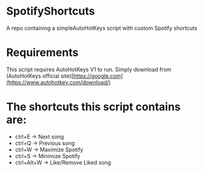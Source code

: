 # SpotifyShortcuts
A repo containing a simpleAutoHotKeys script with custom Spotify shortcuts
# Requirements
This script requires AutoHotKeys V1 to run. Simply download from (AutoHotKeys official site)[https://google.com](https://www.autohotkey.com/download/)  
# The shortcuts this script contains are:
- ctrl+E -> Next song
- ctrl+Q -> Previous song
- ctrl+W -> Maximize Spotify
- ctrl+S -> Minimize Spotify
- ctrl+Alt+W -> Like/Remove Liked song
